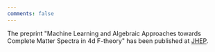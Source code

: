 ```yaml
---
comments: false
---
```


The preprint "Machine Learning and Algebraic Approaches towards Complete Matter Spectra in 4d F-theory" has been published at [JHEP](https://link.springer.com/article/10.1007/JHEP01(2021)196?wt_mc=Internal.Event.1.SEM.ArticleAuthorIncrementalIssue&utm_source=ArticleAuthorIncrementalIssue&utm_medium=email&utm_content=AA_en_06082018&ArticleAuthorIncrementalIssue_20210131).

<!--You can do bullet points like this
* a
* b-->
